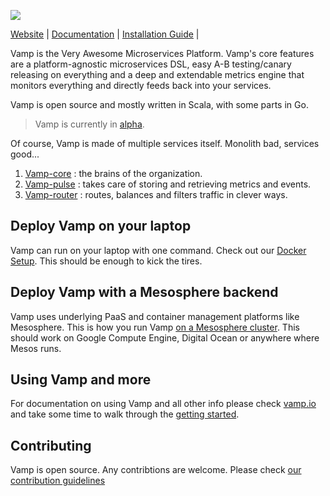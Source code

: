 ![](http://vamp.io/img/vamp_logo_blue.svg)

[Website](http://vamp.io) |
[Documentation](http://vamp.io/documentation/) |
[Installation Guide](http://vamp.io/documentation/getting-started/installation/) |

Vamp is the Very Awesome Microservices Platform. Vamp's core features are a platform-agnostic microservices DSL, easy A-B testing/canary releasing on everything and a deep and extendable metrics engine that monitors everything and directly feeds back into your services.

Vamp is open source and mostly written in Scala, with some
parts in Go. 
> Vamp is currently in [alpha](http://en.wikipedia.org/wiki/Software_release_life_cycle#Alpha).

Of course, Vamp is made of multiple services itself. Monolith bad, services good...

1. [Vamp-core](https://github.com/magneticio/vamp-core) : the brains of the organization.
2. [Vamp-pulse](https://github.com/magneticio/vamp-pulse) : takes care of storing and retrieving metrics and events.
3. [Vamp-router](https://github.com/magneticio/vamp-router) : routes, balances and filters traffic in clever ways.

## Deploy Vamp on your laptop

Vamp can run on your laptop with one command. Check out our [Docker Setup](https://github.com/magneticio/vamp-docker#option-1-run-vamp-on-docker). This should be enough to kick the tires.

## Deploy Vamp with a Mesosphere backend

Vamp uses underlying PaaS and container management platforms like Mesosphere. This is how you run Vamp
[on a Mesosphere cluster](https://github.com/magneticio/vamp-docker#option-2-run-vamp-with-a-mesos-and-marathon-cluster). This should work on Google Compute Engine, Digital Ocean or anywhere where Mesos runs.

## Using Vamp and more

For documentation on using Vamp and all other info please check [vamp.io](http://vamp.io/documentation/) and
take some time to walk through the [getting started](http://vamp.io/getting-started).

## Contributing

Vamp is open source. Any contribtions are welcome. Please check [our contribution guidelines](https://github.com/magneticio/vamp/blob/master/CONTRIBUTING.md)
